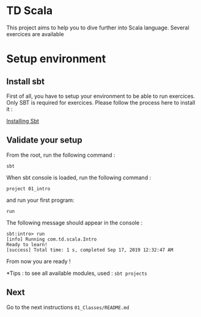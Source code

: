 # TD Scala

This project aims to help you to dive further into Scala language. Several exercices are available

# Setup environment

## Install sbt
First of all, you have to setup your environment to be able to run exercices.
Only SBT is required for exercices. Please follow the process here to install it : 

[Installing Sbt](https://www.scala-sbt.org/1.x/docs/Setup.html)


## Validate your setup

From the root, run the following command : 

    sbt

When sbt console is loaded, run the following command : 

    project 01_intro

and run your first program: 

    run
    
The following message should appear in the console : 

    sbt:intro> run
    [info] Running com.td.scala.Intro
    Ready to learn!
    [success] Total time: 1 s, completed Sep 17, 2019 12:32:47 AM
    
From now you are ready !

*Tips : to see all available modules, used : `sbt projects` 

## Next
Go to the next instructions `01_Classes/README.md`
